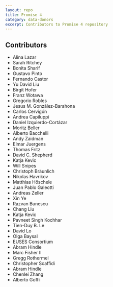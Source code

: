 ```yaml
---
layout: repo
title: Promise 4
category: data-donors
excerpt: Contributors to Promise 4 repository
---
```


## Contributors

 * Alina Lazar
 * Sarah Ritchey
 * Bonita Sharif
 * Gustavo Pinto
 * Fernando Castor
 * Yu David Liu
 * Birgit Hofer
 * Franz Wotawa
 * Gregorio Robles
 * Jesus M. González-Barahona
 * Carlos Cervigón
 * Andrea Capiluppi
 * Daniel Izquierdo-Cortázar
 * Moritz Beller 
 * Alberto Bacchelli
 * Andy Zaidman 
 * Elmar Juergens 
 * Thomas Fritz
 * David C. Shepherd
 * Katja Kevic
 * Will Snipes
 * Christoph Bräunlich
 * Nikolas Havrikov
 * Matthias Höschele
 * Juan Pablo Galeotti
 * Andreas Zeller
 * Xin Ye
 * Razvan Bunescu
 * Chang Liu
 * Katja Kevic
 * Pavneet Singh Kochhar
 * Tien-Duy B. Le
 * David Lo
 * Olga Baysal
 * EUSES Consortium
 * Abram Hindle
 * Marc Fisher II
 * Gregg Rothermel
 * Christopher Scaffidi
 * Abram Hindle
 * Chenlei Zhang
 * Alberto Goffi
